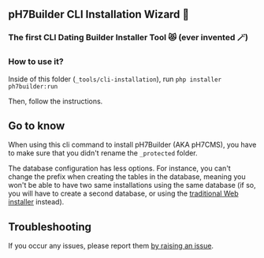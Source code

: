 ## pH7Builder CLI Installation Wizard 🧙

### The first CLI Dating Builder Installer Tool  😻 (ever invented 🪄)

### How to use it?

Inside of this folder (`_tools/cli-installation`), run `php installer ph7builder:run`

Then, follow the instructions.

## Go to know

When using this cli command to install pH7Builder (AKA pH7CMS), you have to make sure that you didn't rename the `_protected` folder.

The database configuration has less options. For instance, you can't change the prefix when creating the tables in the database, meaning you won't be able to have two same installations using the same database (if so, you will have to create a second database, or using the [traditional Web installer](http://ph7cms.com/doc/en/insall) instead).

## Troubleshooting

If you occur any issues, please report them [by raising an issue](https://github.com/pH7Software/pH7-Social-Dating-CMS/issues).
